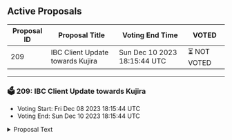 ## Active Proposals

| Proposal ID | Proposal Title | Voting End Time | VOTED |
|-------------|----------------|-----------------|-------|
| 209 | IBC Client Update towards Kujira | Sun Dec 10 2023 18:15:44 UTC | ⏳ NOT VOTED |

---

### 🗳 209: IBC Client Update towards Kujira
- Voting Start: Fri Dec 08 2023 18:15:44 UTC
- Voting End: Sun Dec 10 2023 18:15:44 UTC

<details>
<summary>Proposal Text</summary>
 
The IBC client 07-tendermint-52 ha expired. If this proposal is accepted, this proposal will update client 07-tendermint-52 with the newly created 07-tendermint-1157 client, allowing users to once again send tokens between comdex and kujira.
</details>
